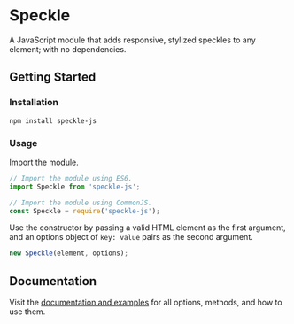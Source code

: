 # Speckle

A JavaScript module that adds responsive, stylized speckles to any element; with no dependencies.

## Getting Started

### Installation

```shell
npm install speckle-js
```

### Usage

Import the module.

```js 
// Import the module using ES6.
import Speckle from 'speckle-js';

// Import the module using CommonJS.
const Speckle = require('speckle-js');
```

Use the constructor by passing a valid HTML element as the first argument, and an options object of `key: value` pairs as the second argument.

```js 
new Speckle(element, options);
```

## Documentation

Visit the [documentation and examples](http://speckle.dreamsicle.io) for all options, methods, and how to use them.
